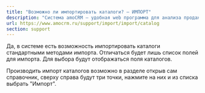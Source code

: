 ```yaml
---
title: "Возможно ли импортировать каталоги? — ИМПОРТ"
description: "Система amoCRM – удобная web программа для анализа продаж, доступная в режиме online из любой точки мира! Подробности узнавайте по указанным на сайте телефонам в Москве."
url: https://www.amocrm.ru/support/import/import/catalog
section: support
---
```


Да, в системе есть возможность импортировать каталоги стандартными методами импорта. Отличаться будет лишь список
полей для импорта. Для выбора будут отображаться поля каталогов.

Производить импорт каталогов возможно в разделе открыв сам справочник, сверху справа будут три точки, нажмите на них
и из списка выбрать "Импорт".